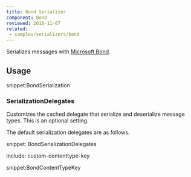 ```yaml
---
title: Bond Serializer
component: Bond
reviewed: 2016-11-07
related:
 - samples/serializers/bond
---
```


Serializes messages with [Microsoft Bond](https://microsoft.github.io/bond/manual/bond_cs.html).


## Usage

snippet:BondSerialization



### SerializationDelegates

Customizes the cached delegate that serialize and deserialize message types. This is an optional setting.

The default serialization delegates are as follows.

snippet: BondSerializationDelegates




include: custom-contenttype-key

snippet:BondContentTypeKey